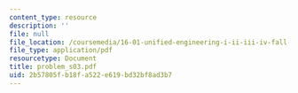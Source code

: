 ```yaml
---
content_type: resource
description: ''
file: null
file_location: /coursemedia/16-01-unified-engineering-i-ii-iii-iv-fall-2005-spring-2006/2b57805fb18fa522e619bd32bf8ad3b7_problem_s03.pdf
file_type: application/pdf
resourcetype: Document
title: problem_s03.pdf
uid: 2b57805f-b18f-a522-e619-bd32bf8ad3b7
---
```


